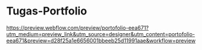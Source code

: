 # Tugas-Portfolio

https://preview.webflow.com/preview/portofolio-eea671?utm_medium=preview_link&utm_source=designer&utm_content=portofolio-eea671&preview=d28f25a1e6656001bbeeb25d11991aae&workflow=preview
